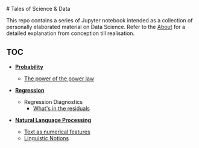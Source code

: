 # Tales of Science & Data

This repo contains a series of Jupyter notebook intended as a collection of personally elaborated material on Data Science. Refer to the [About](ABOUT.md) for a detailed explanation from conception till realisation.

## TOC

* [**Probability**](http://nbviewer.jupyter.org/github/martinapugliese/tales-science-data/tree/master/probability/)
    * [The power of the power law](http://nbviewer.jupyter.org/github/martinapugliese/tales-science-data/blob/master/probability/Power%20Law.ipynb)

* [**Regression**](http://nbviewer.jupyter.org/github/martinapugliese/tales-science-data/tree/master/regression/)
    * Regression Diagnostics
        * [What's in the residuals](http://nbviewer.jupyter.org/github/martinapugliese/tales-science-data/blob/master/regression/diagnostics/What's%20in%20the%20residuals.ipynb)

* [**Natural Language Processing**](http://nbviewer.jupyter.org/github/martinapugliese/tales-science-data/tree/master/nlp/)
    * [Text as numerical features](http://nbviewer.jupyter.org/github/martinapugliese/tales-science-data/blob/master/nlp/Text%20as%20numerical%20feats.ipynb)
    * [Linguistic Notions](http://nbviewer.jupyter.org/github/martinapugliese/tales-science-data/blob/master/nlp/linguistic-notions.ipynb)

